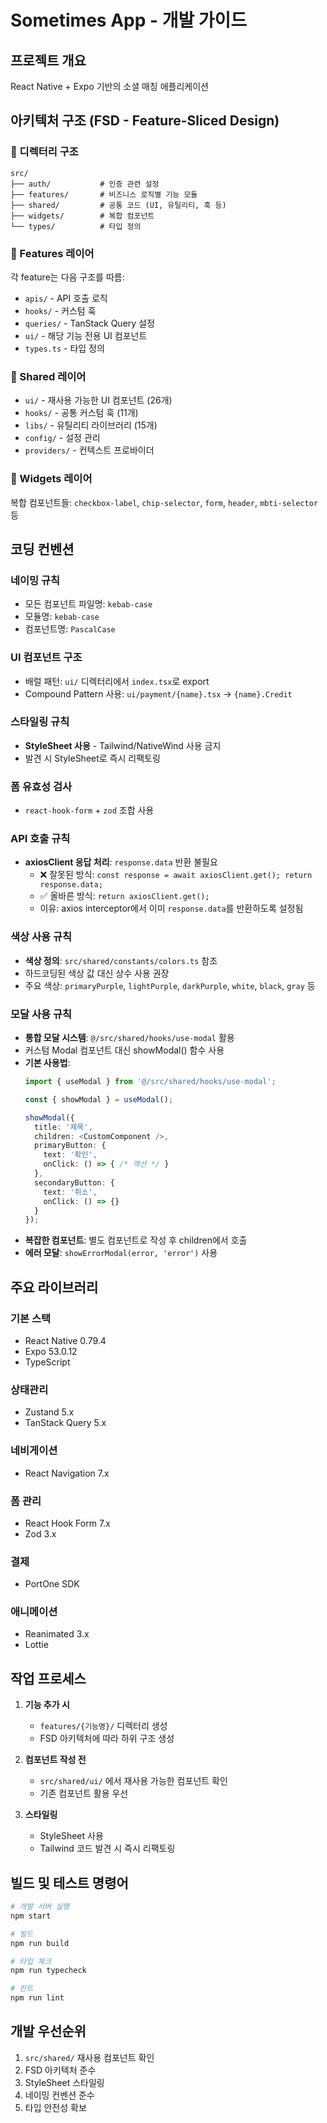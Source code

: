 # Sometimes App - 개발 가이드

## 프로젝트 개요

React Native + Expo 기반의 소셜 매칭 애플리케이션

## 아키텍처 구조 (FSD - Feature-Sliced Design)

### 📁 디렉터리 구조

```
src/
├── auth/           # 인증 관련 설정
├── features/       # 비즈니스 로직별 기능 모듈
├── shared/         # 공통 코드 (UI, 유틸리티, 훅 등)
├── widgets/        # 복합 컴포넌트
└── types/          # 타입 정의
```

### 🎯 Features 레이어

각 feature는 다음 구조를 따름:

- `apis/` - API 호출 로직
- `hooks/` - 커스텀 훅
- `queries/` - TanStack Query 설정
- `ui/` - 해당 기능 전용 UI 컴포넌트
- `types.ts` - 타입 정의

### 🔧 Shared 레이어

- `ui/` - 재사용 가능한 UI 컴포넌트 (26개)
- `hooks/` - 공통 커스텀 훅 (11개)
- `libs/` - 유틸리티 라이브러리 (15개)
- `config/` - 설정 관리
- `providers/` - 컨텍스트 프로바이더

### 🧩 Widgets 레이어

복합 컴포넌트들: `checkbox-label`, `chip-selector`, `form`, `header`, `mbti-selector` 등

## 코딩 컨벤션

### 네이밍 규칙

- 모든 컴포넌트 파일명: `kebab-case`
- 모듈명: `kebab-case`
- 컴포넌트명: `PascalCase`

### UI 컴포넌트 구조

- 배럴 패턴: `ui/` 디렉터리에서 `index.tsx`로 export
- Compound Pattern 사용: `ui/payment/{name}.tsx` → `{name}.Credit`

### 스타일링 규칙

- **StyleSheet 사용** - Tailwind/NativeWind 사용 금지
- 발견 시 StyleSheet로 즉시 리팩토링

### 폼 유효성 검사

- `react-hook-form` + `zod` 조합 사용

### API 호출 규칙

- **axiosClient 응답 처리**: `response.data` 반환 불필요
    - ❌ 잘못된 방식: `const response = await axiosClient.get(); return response.data;`
    - ✅ 올바른 방식: `return axiosClient.get();`
    - 이유: axios interceptor에서 이미 `response.data`를 반환하도록 설정됨

### 색상 사용 규칙

- **색상 정의**: `src/shared/constants/colors.ts` 참조
- 하드코딩된 색상 값 대신 상수 사용 권장
- 주요 색상: `primaryPurple`, `lightPurple`, `darkPurple`, `white`, `black`, `gray` 등

### 모달 사용 규칙

- **통합 모달 시스템**: `@/src/shared/hooks/use-modal` 활용
- 커스텀 Modal 컴포넌트 대신 showModal() 함수 사용
- **기본 사용법**:
  ```typescript
  import { useModal } from '@/src/shared/hooks/use-modal';
  
  const { showModal } = useModal();
  
  showModal({
    title: '제목',
    children: <CustomComponent />,
    primaryButton: {
      text: '확인',
      onClick: () => { /* 액션 */ }
    },
    secondaryButton: {
      text: '취소', 
      onClick: () => {}
    }
  });
  ```
- **복잡한 컴포넌트**: 별도 컴포넌트로 작성 후 children에서 호출
- **에러 모달**: `showErrorModal(error, 'error')` 사용

## 주요 라이브러리

### 기본 스택

- React Native 0.79.4
- Expo 53.0.12
- TypeScript

### 상태관리

- Zustand 5.x
- TanStack Query 5.x

### 네비게이션

- React Navigation 7.x

### 폼 관리

- React Hook Form 7.x
- Zod 3.x

### 결제

- PortOne SDK

### 애니메이션

- Reanimated 3.x
- Lottie

## 작업 프로세스

1. **기능 추가 시**
    - `features/{기능명}/` 디렉터리 생성
    - FSD 아키텍처에 따라 하위 구조 생성

2. **컴포넌트 작성 전**
    - `src/shared/ui/` 에서 재사용 가능한 컴포넌트 확인
    - 기존 컴포넌트 활용 우선

3. **스타일링**
    - StyleSheet 사용
    - Tailwind 코드 발견 시 즉시 리팩토링

## 빌드 및 테스트 명령어

```bash
# 개발 서버 실행
npm start

# 빌드
npm run build

# 타입 체크
npm run typecheck

# 린트
npm run lint
```

## 개발 우선순위

1. `src/shared/` 재사용 컴포넌트 확인
2. FSD 아키텍처 준수
3. StyleSheet 스타일링
4. 네이밍 컨벤션 준수
5. 타입 안전성 확보